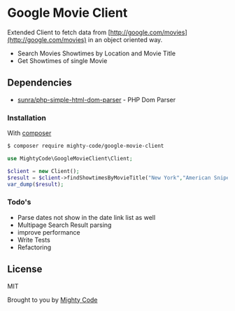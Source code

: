 # Google Movie Client

Extended Client to fetch data from [http://google.com/movies](http://google.com/movies) in an object oriented way.

  - Search Movies Showtimes by Location and Movie Title
  - Get Showtimes of single Movie

## Dependencies

* [sunra/php-simple-html-dom-parser](https://github.com/sunra/php-simple-html-dom-parser) - PHP Dom Parser

### Installation

With [composer](https://getcomposer.org/)

```sh
$ composer require mighty-code/google-movie-client
```

```php
use MightyCode\GoogleMovieClient\Client;

$client = new Client();
$result = $client->findShowtimesByMovieTitle("New York","American Sniper","en");
var_dump($result);
```

### Todo's

 - Parse dates not show in the date link list as well
 - Multipage Search Result parsing
 - improve performance
 - Write Tests
 - Refactoring

License
----

MIT

Brought to you by [Mighty Code](http://mighty-code.com)


